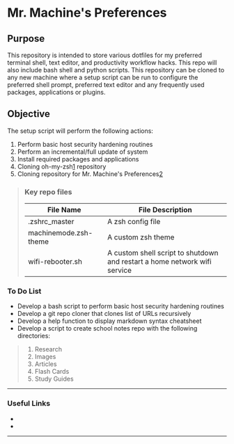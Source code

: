 # Mr. Machine's Preferences

## Purpose
This repository is intended to store various dotfiles for my preferred terminal shell, text editor, and productivity workflow hacks. 
This repo will also include bash shell and python scripts. 
This repository can be cloned to any new machine where a setup script can be run to configure the preferred shell prompt, preferred text editor and any frequently used packages, applications or plugins.

## Objective

The setup script will perform the following actions:
1.  Perform basic host security hardening routines
2.  Perform an incremental/full update of system
3.  Install required packages and applications
4.  Cloning oh-my-zsh[1] repository
5.  Cloning repository for Mr. Machine's Preferences[2]
    
>### Key repo files
>|File Name		|File Description								|
>|----------------------|-------------------------------------------------------------------------------|
>|.zshrc_master		|A zsh config file								|
>|machinemode.zsh-theme	|A custom zsh theme								|
>|wifi-rebooter.sh	|A custom shell script to shutdown and restart a home network wifi service	|

### To Do List
 + Develop a bash script to perform basic host security hardening routines
 + Develop a git repo cloner that clones list of URLs recursively
 + Develop a help function to display markdown syntax cheatsheet
 + Develop a script to create school notes repo with the following directories:
 > 1. Research
 > 2. Images
 > 3. Articles
 > 4. Flash Cards
 > 5. Study Guides

***  
### Useful Links
 + [1]: https://github.com/robbyrussell/oh-my-zsh/	"oh-my-zsh"
 + [2]: https://github.com/mrmachine3/preferences/	"Mr. Machine's Preferences"
***

